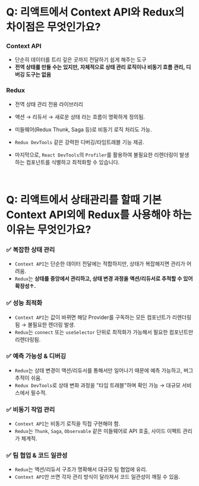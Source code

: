 # Q: 리액트에서 Context API와 Redux의 차이점은 무엇인가요?

### Context API
- 단순히 데이터를 트리 깊은 곳까지 전달하기 쉽게 해주는 도구
- **전역 상태를 만들 수는 있지만, 자체적으로 상태 관리 로직이나 비동기 흐름 관리, 디버깅 도구는 없음**

### Redux
- 전역 상태 관리 전용 라이브러리

- 액션 → 리듀서 → 새로운 상태 라는 흐름이 명확하게 정의됨.

- 미들웨어(Redux Thunk, Saga 등)로 비동기 로직 처리도 가능.

- `Redux DevTools` 같은 강력한 디버깅/타임트래블 기능 제공.

- 마지막으로, `React DevTools`의 `Profiler`를 활용하여 불필요한 리렌더링이 발생하는 컴포넌트를 식별하고 최적화할 수 있습니다.

<br />

# Q: 리액트에서 상태관리를 할때 기본 Context API외에 Redux를 사용해야 하는 이유는 무엇인가요?

### ✅ 복잡한 상태 관리
- `Context API`는 단순한 데이터 전달에는 적합하지만, 상태가 복잡해지면 관리가 어려움.
- `Redux`는 **상태를 중앙에서 관리하고, 상태 변경 과정을 액션/리듀서로 추적할 수 있어 확장성↑.**

### ✅ 성능 최적화
- `Context API`는 값이 바뀌면 해당 Provider를 구독하는 모든 컴포넌트가 리렌더링됨 → 불필요한 렌더링 발생.
- `Redux`는 `connect` 또는 `useSelector` 단위로 최적화가 가능해서 필요한 컴포넌트만 리렌더링됨.

### ✅ 예측 가능성 & 디버깅
- `Redux`는 상태 변경이 액션/리듀서를 통해서만 일어나기 때문에 예측 가능하고, 버그 추적이 쉬움.
- `Redux DevTools`로 상태 변화 과정을 "타임 트래블"하며 확인 가능 → 대규모 서비스에서 필수적.

### ✅ 비동기 작업 관리
- `Context API`는 비동기 로직을 직접 구현해야 함.
- `Redux`는 `Thunk`, `Saga`, `Observable` 같은 미들웨어로 API 호출, 사이드 이펙트 관리가 체계적.

### ✅ 팀 협업 & 코드 일관성
- `Redux`는 액션/리듀서 구조가 명확해서 대규모 팀 협업에 유리.
- `Context API`만 쓰면 각자 관리 방식이 달라져서 코드 일관성이 깨질 수 있음.
